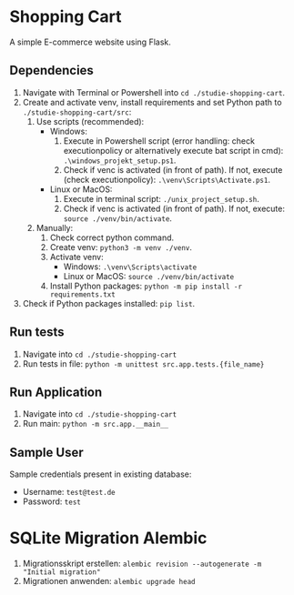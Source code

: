 # Shopping Cart  
A simple E-commerce website using Flask.

## Dependencies

1. Navigate with Terminal or Powershell into ```cd ./studie-shopping-cart```.
2. Create and activate venv, install requirements and set Python path to ```./studie-shopping-cart/src```:
   1. Use scripts (recommended):
      * Windows:
        1. Execute in Powershell script (error handling: check executionpolicy or alternatively execute bat script in cmd): ```.\windows_projekt_setup.ps1```.
        2. Check if venc is activated (in front of path). If not, execute (check executionpolicy): ```.\venv\Scripts\Activate.ps1```.
      * Linux or MacOS:
        1. Execute in terminal script: ```./unix_project_setup.sh```.
        2. Check if venc is activated (in front of path). If not, execute: ```source ./venv/bin/activate```.
   2. Manually:
      1. Check correct python command.
      2. Create venv: ```python3 -m venv ./venv```.
      3. Activate venv:
         * Windows: ```.\venv\Scripts\activate```
         * Linux or MacOS: ```source ./venv/bin/activate```
      4. Install Python packages: ```python -m pip install -r requirements.txt```
3. Check if Python packages installed: ```pip list```.

## Run tests

1. Navigate into ```cd ./studie-shopping-cart```
2. Run tests in file: ```python -m unittest src.app.tests.{file_name}```

## Run Application

1. Navigate into ```cd ./studie-shopping-cart```
2. Run main: ````python -m src.app.__main__````

## Sample User ##
Sample credentials present in existing database:

- Username: ```test@test.de```
- Password: ```test```

# SQLite Migration Alembic
1. Migrationsskript erstellen: ``alembic revision --autogenerate -m "Initial migration"``
2. Migrationen anwenden: ``alembic upgrade head``

